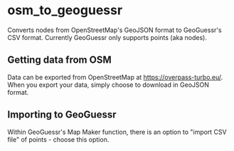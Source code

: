 # osm_to_geoguessr
Converts nodes from OpenStreetMap's GeoJSON format to GeoGuessr's CSV format. Currently GeoGuessr only supports points (aka nodes).

## Getting data from OSM
Data can be exported from OpenStreetMap at https://overpass-turbo.eu/. When you export your data, simply choose to download in GeoJSON format.

## Importing to GeoGuessr
Within GeoGuessr's Map Maker function, there is an option to "import CSV file" of points - choose this option.
